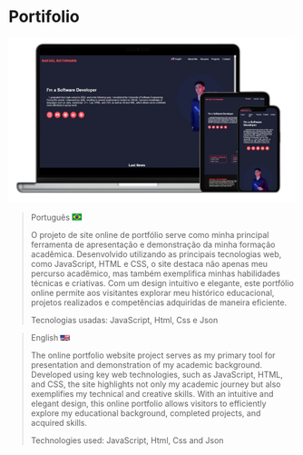# Portifolio

<p align="center">
  <img src="archive/images/projects/website-portifolio.png" />
</p>

> Português <img src="archive/images/flags/Flag-Brazil.png" width=17px>
>
> O projeto de site online de portfólio serve como minha principal ferramenta de apresentação e demonstração da minha formação acadêmica. Desenvolvido utilizando as principais tecnologias web, como JavaScript, HTML e CSS, o site destaca não apenas meu percurso acadêmico, mas também exemplifica minhas habilidades técnicas e criativas. Com um design intuitivo e elegante, este portfólio online permite aos visitantes explorar meu histórico educacional, projetos realizados e competências adquiridas de maneira eficiente.
>
> Tecnologias usadas: JavaScript, Html, Css e Json

> English <img src="archive/images/flags/us-uk-flag.jpg" width=17px>
>
> The online portfolio website project serves as my primary tool for presentation and demonstration of my academic background. Developed using key web technologies, such as JavaScript, HTML, and CSS, the site highlights not only my academic journey but also exemplifies my technical and creative skills. With an intuitive and elegant design, this online portfolio allows visitors to efficiently explore my educational background, completed projects, and acquired skills.
>
> Technologies used: JavaScript, Html, Css and Json